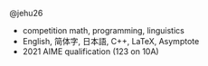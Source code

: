 @jehu26
- competition math, programming, linguistics
- English, 简体字, 日本語, C++, LaTeX, Asymptote
- 2021 AIME qualification (123 on 10A)

<!---
jehu26/jehu26 is a ✨ special ✨ repository because its `README.md` (this file) appears on your GitHub profile.
You can click the Preview link to take a look at your changes.
--->
